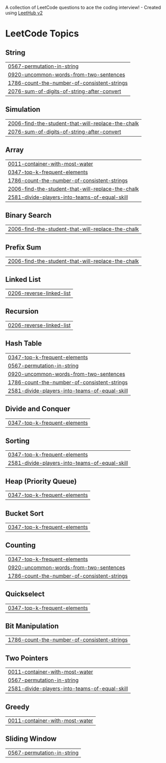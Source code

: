 A collection of LeetCode questions to ace the coding interview! - Created using [LeetHub v2](https://github.com/arunbhardwaj/LeetHub-2.0)
<!---LeetCode Topics Start-->
# LeetCode Topics
## String
|  |
| ------- |
| [0567-permutation-in-string](https://github.com/pandeyashutosh02/LeetCode/tree/master/0567-permutation-in-string) |
| [0920-uncommon-words-from-two-sentences](https://github.com/pandeyashutosh02/LeetCode/tree/master/0920-uncommon-words-from-two-sentences) |
| [1786-count-the-number-of-consistent-strings](https://github.com/pandeyashutosh02/LeetCode/tree/master/1786-count-the-number-of-consistent-strings) |
| [2076-sum-of-digits-of-string-after-convert](https://github.com/pandeyashutosh02/LeetCode/tree/master/2076-sum-of-digits-of-string-after-convert) |
## Simulation
|  |
| ------- |
| [2006-find-the-student-that-will-replace-the-chalk](https://github.com/pandeyashutosh02/LeetCode/tree/master/2006-find-the-student-that-will-replace-the-chalk) |
| [2076-sum-of-digits-of-string-after-convert](https://github.com/pandeyashutosh02/LeetCode/tree/master/2076-sum-of-digits-of-string-after-convert) |
## Array
|  |
| ------- |
| [0011-container-with-most-water](https://github.com/pandeyashutosh02/LeetCode/tree/master/0011-container-with-most-water) |
| [0347-top-k-frequent-elements](https://github.com/pandeyashutosh02/LeetCode/tree/master/0347-top-k-frequent-elements) |
| [1786-count-the-number-of-consistent-strings](https://github.com/pandeyashutosh02/LeetCode/tree/master/1786-count-the-number-of-consistent-strings) |
| [2006-find-the-student-that-will-replace-the-chalk](https://github.com/pandeyashutosh02/LeetCode/tree/master/2006-find-the-student-that-will-replace-the-chalk) |
| [2581-divide-players-into-teams-of-equal-skill](https://github.com/pandeyashutosh02/LeetCode/tree/master/2581-divide-players-into-teams-of-equal-skill) |
## Binary Search
|  |
| ------- |
| [2006-find-the-student-that-will-replace-the-chalk](https://github.com/pandeyashutosh02/LeetCode/tree/master/2006-find-the-student-that-will-replace-the-chalk) |
## Prefix Sum
|  |
| ------- |
| [2006-find-the-student-that-will-replace-the-chalk](https://github.com/pandeyashutosh02/LeetCode/tree/master/2006-find-the-student-that-will-replace-the-chalk) |
## Linked List
|  |
| ------- |
| [0206-reverse-linked-list](https://github.com/pandeyashutosh02/LeetCode/tree/master/0206-reverse-linked-list) |
## Recursion
|  |
| ------- |
| [0206-reverse-linked-list](https://github.com/pandeyashutosh02/LeetCode/tree/master/0206-reverse-linked-list) |
## Hash Table
|  |
| ------- |
| [0347-top-k-frequent-elements](https://github.com/pandeyashutosh02/LeetCode/tree/master/0347-top-k-frequent-elements) |
| [0567-permutation-in-string](https://github.com/pandeyashutosh02/LeetCode/tree/master/0567-permutation-in-string) |
| [0920-uncommon-words-from-two-sentences](https://github.com/pandeyashutosh02/LeetCode/tree/master/0920-uncommon-words-from-two-sentences) |
| [1786-count-the-number-of-consistent-strings](https://github.com/pandeyashutosh02/LeetCode/tree/master/1786-count-the-number-of-consistent-strings) |
| [2581-divide-players-into-teams-of-equal-skill](https://github.com/pandeyashutosh02/LeetCode/tree/master/2581-divide-players-into-teams-of-equal-skill) |
## Divide and Conquer
|  |
| ------- |
| [0347-top-k-frequent-elements](https://github.com/pandeyashutosh02/LeetCode/tree/master/0347-top-k-frequent-elements) |
## Sorting
|  |
| ------- |
| [0347-top-k-frequent-elements](https://github.com/pandeyashutosh02/LeetCode/tree/master/0347-top-k-frequent-elements) |
| [2581-divide-players-into-teams-of-equal-skill](https://github.com/pandeyashutosh02/LeetCode/tree/master/2581-divide-players-into-teams-of-equal-skill) |
## Heap (Priority Queue)
|  |
| ------- |
| [0347-top-k-frequent-elements](https://github.com/pandeyashutosh02/LeetCode/tree/master/0347-top-k-frequent-elements) |
## Bucket Sort
|  |
| ------- |
| [0347-top-k-frequent-elements](https://github.com/pandeyashutosh02/LeetCode/tree/master/0347-top-k-frequent-elements) |
## Counting
|  |
| ------- |
| [0347-top-k-frequent-elements](https://github.com/pandeyashutosh02/LeetCode/tree/master/0347-top-k-frequent-elements) |
| [0920-uncommon-words-from-two-sentences](https://github.com/pandeyashutosh02/LeetCode/tree/master/0920-uncommon-words-from-two-sentences) |
| [1786-count-the-number-of-consistent-strings](https://github.com/pandeyashutosh02/LeetCode/tree/master/1786-count-the-number-of-consistent-strings) |
## Quickselect
|  |
| ------- |
| [0347-top-k-frequent-elements](https://github.com/pandeyashutosh02/LeetCode/tree/master/0347-top-k-frequent-elements) |
## Bit Manipulation
|  |
| ------- |
| [1786-count-the-number-of-consistent-strings](https://github.com/pandeyashutosh02/LeetCode/tree/master/1786-count-the-number-of-consistent-strings) |
## Two Pointers
|  |
| ------- |
| [0011-container-with-most-water](https://github.com/pandeyashutosh02/LeetCode/tree/master/0011-container-with-most-water) |
| [0567-permutation-in-string](https://github.com/pandeyashutosh02/LeetCode/tree/master/0567-permutation-in-string) |
| [2581-divide-players-into-teams-of-equal-skill](https://github.com/pandeyashutosh02/LeetCode/tree/master/2581-divide-players-into-teams-of-equal-skill) |
## Greedy
|  |
| ------- |
| [0011-container-with-most-water](https://github.com/pandeyashutosh02/LeetCode/tree/master/0011-container-with-most-water) |
## Sliding Window
|  |
| ------- |
| [0567-permutation-in-string](https://github.com/pandeyashutosh02/LeetCode/tree/master/0567-permutation-in-string) |
<!---LeetCode Topics End-->